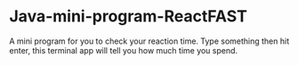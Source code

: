 # Java-mini-program-ReactFAST

A mini program for you to check your reaction time. Type something then hit enter, this terminal app will tell you how much time you spend.